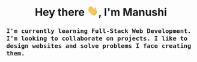 <h1 align="center" >Hey there <img src="https://raw.githubusercontent.com/ABSphreak/ABSphreak/master/gifs/Hi.gif" width="30px">, I'm Manushi </h1>
<h3><samp><strong>I'm currently learning Full-Stack Web Development. I’m looking to collaborate on projects. I like to design websites and solve problems I face creating them. </strong></samp></h3>
